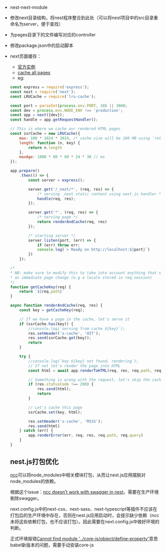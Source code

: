 - nest-next-module
- 修改next目录结构，将nest程序整合到此处（可以将nest项目中的src目录重命名为server，便于查找）
- 为pages目录下的文件编写对应的controller
- 修改package.json中的启动脚本 
- next页面缓存：

    - [官方实例](https://github.com/zeit/next.js/blob/master/examples/ssr-caching/server.js)
    - [cache all pages](https://medium.com/@igordata/how-to-cache-all-pages-in-next-js-at-server-side-1850aace87dc)
    - eg:
    ```javascript
    const express = require('express');
    const next = require('next');
    const LRUCache = require('lru-cache');

    const port = parseInt(process.env.PORT, 10) || 3000;
    const dev = process.env.NODE_ENV !== 'production';
    const app = next({dev});
    const handle = app.getRequestHandler();

    // This is where we cache our rendered HTML pages
    const ssrCache = new LRUCache({
        max: 100 * 1024 * 1024, /* cache size will be 100 MB using `return n.length` as length() function */
        length: function (n, key) {
            return n.length
        },
        maxAge: 1000 * 60 * 60 * 24 * 30 // ms
    });

    app.prepare()
        .then(() => {
            const server = express();

            server.get('/_next/*', (req, res) => {
                /* serving _next static content using next.js handler */
                handle(req, res);
            });

            server.get('*', (req, res) => {
                /* serving page */
                return renderAndCache(req, res)
            });

            /* starting server */
            server.listen(port, (err) => {
                if (err) throw err;
                console.log(`> Ready on http://localhost:${port}`)
            })
        });

    /*
    * NB: make sure to modify this to take into account anything that should trigger
    * an immediate page change (e.g a locale stored in req.session)
    */
    function getCacheKey(req) {
        return `${req.path}`
    }

    async function renderAndCache(req, res) {
        const key = getCacheKey(req);

        // If we have a page in the cache, let's serve it
        if (ssrCache.has(key)) {
            //console.log(`serving from cache ${key}`);
            res.setHeader('x-cache', 'HIT');
            res.send(ssrCache.get(key));
            return
        }

        try {
            //console.log(`key ${key} not found, rendering`);
            // If not let's render the page into HTML
            const html = await app.renderToHTML(req, res, req.path, req.query);

            // Something is wrong with the request, let's skip the cache
            if (res.statusCode !== 200) {
                res.send(html);
                return
            }

            // Let's cache this page
            ssrCache.set(key, html);

            res.setHeader('x-cache', 'MISS');
            res.send(html)
        } catch (err) {
            app.renderError(err, req, res, req.path, req.query)
        }
    }
    ```


    ## nest.js打包优化

    [ncc](https://github.com/zeit/ncc)可以将node_modules中相关模块打包，从而让nest.js应用摆脱对node_modules的依赖。

    根据这个issue：[ncc doesn't work with swagger in nest](https://github.com/zeit/ncc/issues/406)，需要在生产环境剔除swagger。

    next.config.js中的next-css、next-sass、next-typescript等插件不应该在打包后的生产环境中存在，否则在nest.js应用启动时，会提示缺少依赖（ncc未将这些依赖打包，也不应该打包）。因此需要在next.config.js中做好环境的判断。

    正式环境报错[Cannot find module '../core-js/object/define-property'](https://github.com/zeit/next.js/issues/6332)意思babel新版本的问题，需要手动安装core-js